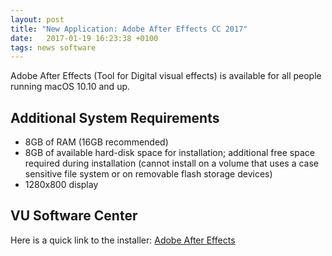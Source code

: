 ```yaml
---
layout: post
title: "New Application: Adobe After Effects CC 2017"
date:   2017-01-19 16:23:38 +0100
tags: news software
---
```


Adobe After Effects (Tool for Digital visual effects) is available for all people running macOS 10.10 and up.

## Additional System Requirements

  * 8GB of RAM (16GB recommended)
  * 8GB of available hard-disk space for installation; additional free space required during installation (cannot install on a volume that uses a case sensitive file system or on removable flash storage devices)
  * 1280x800 display

## VU Software Center

Here is a quick link to the installer: [Adobe After Effects](munki://detail-AdobeAfterEffectsCC2017EN)
